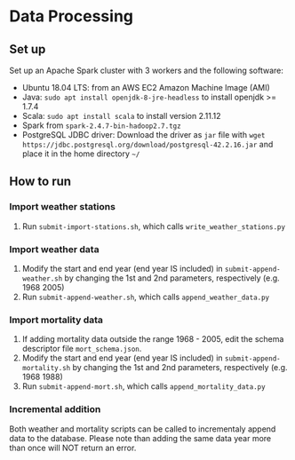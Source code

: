 # Data Processing

## Set up

Set up an Apache Spark cluster with 3 workers and the following software:
- Ubuntu 18.04 LTS: from an AWS EC2 Amazon Machine Image (AMI)
- Java: `sudo apt install openjdk-8-jre-headless` to install openjdk >= 1.7.4
- Scala: `sudo apt install scala` to install version 2.11.12
- Spark from `spark-2.4.7-bin-hadoop2.7.tgz`
- PostgreSQL JDBC driver: 
Download the driver as `jar` file with
`wget https://jdbc.postgresql.org/download/postgresql-42.2.16.jar` and 
place it in the home directory `~/`

## How to run 

### Import weather stations

1. Run `submit-import-stations.sh`, which calls `write_weather_stations.py`

### Import weather data

1. Modify the start and end year (end year IS included) in `submit-append-weather.sh`
by changing the 1st and 2nd parameters, respectively (e.g. 1968 2005)
1. Run `submit-append-weather.sh`, which calls `append_weather_data.py`

### Import mortality data

1. If adding mortality data outside the range 1968 - 2005,
edit the schema descriptor file `mort_schema.json`.
1. Modify the start and end year (end year IS included) in `submit-append-mortality.sh`
by changing the 1st and 2nd parameters, respectively (e.g. 1968 1988)
1. Run `submit-append-mort.sh`, which calls `append_mortality_data.py`

### Incremental addition
Both weather and mortality scripts can be called to incrementaly append data to the database.
Please note than adding the same data year more than once will NOT return an error.


